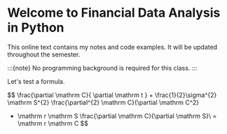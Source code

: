 # Welcome to Financial Data Analysis in Python

This online text contains my notes and code examples. It will be updated throughout the semester.

:::{note}
No programming background is required for this class.
:::

Let's test a formula.


$$
\frac{\partial \mathrm C}{ \partial \mathrm t } + \frac{1}{2}\sigma^{2} \mathrm S^{2} \frac{\partial^{2} \mathrm C}{\partial \mathrm C^2}
+ \mathrm r \mathrm S \frac{\partial \mathrm C}{\partial \mathrm S}\ =
\mathrm r \mathrm C 
$$

